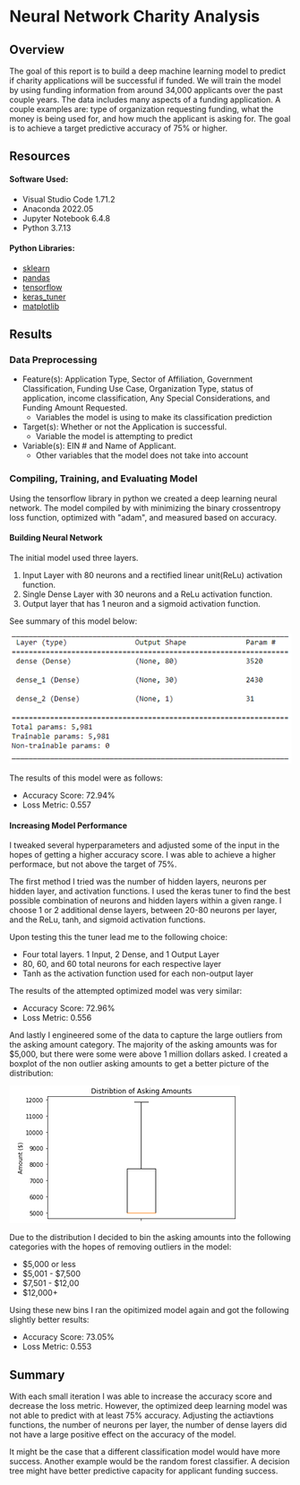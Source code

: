 # Neural Network Charity Analysis
## Overview
The goal of this report is to build a deep machine learning model to predict if charity applications will be successful if funded. We will train the model by using funding information from around 34,000 applicants over the past couple years. The data includes many aspects of a funding application. A couple examples are: type of organization requesting funding, what the money is being used for, and how much the applicant is asking for. The goal is to achieve a target predictive accuracy of 75% or higher.

## Resources
#### Software Used: 
- Visual Studio Code 1.71.2
- Anaconda 2022.05
- Jupyter Notebook 6.4.8
- Python 3.7.13

#### Python Libraries: 
- [sklearn](https://scikit-learn.org/stable/)
- [pandas](https://pandas.pydata.org/docs/)
- [tensorflow](https://www.tensorflow.org/)
- [keras_tuner](https://keras.io/keras_tuner/)
- [matplotlib](https://matplotlib.org/)

## Results
### Data Preprocessing
- Feature(s): Application Type, Sector of Affiliation, Government Classification, Funding Use Case, Organization Type, status of application, income classification, Any Special Considerations, and Funding Amount Requested.<br/>
    - Variables the model is using to make its classification prediction
- Target(s): Whether or not the Application is successful.<br/>
    - Variable the model is attempting to predict
- Variable(s): EIN # and Name of Applicant.
    - Other variables that the model does not take into account

### Compiling, Training, and Evaluating Model
Using the tensorflow library in python we created a deep learning neural network. The model compiled by with minimizing the binary crossentropy loss function, optimized with "adam", and measured based on accuracy.
#### Building Neural Network
The initial model used three layers. 
1. Input Layer with 80 neurons and a rectified linear unit(ReLu) activation function.
2. Single Dense Layer with 30 neurons and a ReLu activation function.
3. Output layer that has 1 neuron and a sigmoid activation function.

See summary of this model below:

![](Images/Base_Summary.PNG)

The results of this model were as follows:
- Accuracy Score: 72.94%
- Loss Metric: 0.557
#### Increasing Model Performance
I tweaked several hyperparameters and adjusted some of the input in the hopes of getting a higher accuracy score. I was able to achieve a higher performace, but not above the target of 75%.

The first method I tried was the number of hidden layers, neurons per hidden layer, and activation functions. I used the keras tuner to find the best possible combination of neurons and hidden layers within a given range. I choose 1 or 2 additional dense layers, between 20-80 neurons per layer, and the ReLu, tanh, and sigmoid activation functions. 

Upon testing this the tuner lead me to the following choice:
- Four total layers. 1 Input, 2 Dense, and 1 Output Layer
- 80, 60, and 60 total neurons for each respective layer
- Tanh as the activation function used for each non-output layer

The results of the attempted optimized model was very similar:
- Accuracy Score: 72.96%
- Loss Metric: 0.556

And lastly I engineered some of the data to capture the large outliers from the asking amount category. The majority of the asking amounts was for $5,000, but there were some were above 1 million dollars asked. I created a boxplot of the non outlier asking amounts to get a better picture of the distribution:

![](Images/Optimized_BoxplotPNG.PNG)

Due to the distribution I decided to bin the asking amounts into the following categories with the hopes of removing outliers in the model:
- $5,000 or less
- $5,001 - $7,500
- $7,501 - $12,00
- $12,000+

Using these new bins I ran the opitimized model again and got the following slightly better results:
- Accuracy Score: 73.05%
- Loss Metric: 0.553

## Summary
With each small iteration I was able to increase the accuracy score and decrease the loss metric. However, the optimized deep learning model was not able to predict with at least 75% accuracy. Adjusting the actiavtions functions, the number of neurons per layer, the number of dense layers did not have a large positive effect on the accuracy of the model. 

It might be the case that a different classification model would have more success. Another example would be the random forest classifier. A decision tree might have better predictive capacity for applicant funding success. 

